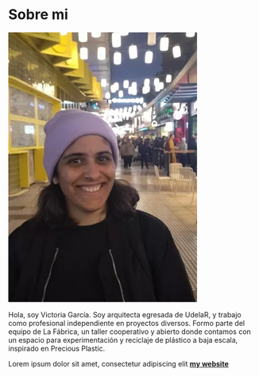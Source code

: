 # Sobre mi

![](../images/vico.jpg)

Hola, soy Victoria García. Soy arquitecta egresada de UdelaR, y trabajo como profesional independiente en proyectos diversos. Formo parte del equipo de La Fábrica, un taller cooperativo y abierto donde contamos con un espacio para experimentación y reciclaje de plástico a baja escala, inspirado en Precious Plastic.

Lorem ipsum dolor sit amet, consectetur adipiscing elit **[my website](https://community.emergentfutures.io/courses/5566525/content)**
